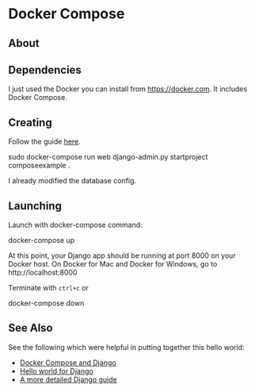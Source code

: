 # Docker Compose

## About

## Dependencies

I just used the Docker you can install from https://docker.com.  It includes
Docker Compose.

## Creating

Follow the guide [here](https://docs.docker.com/compose/django/).

  sudo docker-compose run web django-admin.py startproject composeexample .

I already modified the database config.

## Launching

Launch with docker-compose command:

  docker-compose up

At this point, your Django app should be running at port 8000 on your Docker host.
On Docker for Mac and Docker for Windows, go to http://localhost:8000

Terminate with `ctrl+c` or 

   docker-compose down

## See Also

See the following which were helpful in putting together this hello world:

* [Docker Compose and Django](https://docs.docker.com/compose/django/)
* [Hello world for Django](https://dfpp.readthedocs.io/en/latest/chapter_01.html)
* [A more detailed Django guide](https://docs.djangoproject.com/en/2.1/intro/tutorial01/)
